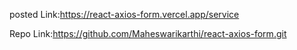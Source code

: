 posted Link:https://react-axios-form.vercel.app/service

Repo Link:https://github.com/Maheswarikarthi/react-axios-form.git
